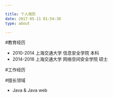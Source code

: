 ```yaml
---

title: 个人简历
date: 2017-05-11 01:54:38
type: about

---
```


#教育经历
* 2010-2014 上海交通大学 信息安全学院 本科
* 2014-2016 上海交通大学 网络空间安全学院 硕士

#工作经历

#擅长领域
* Java & Java web


